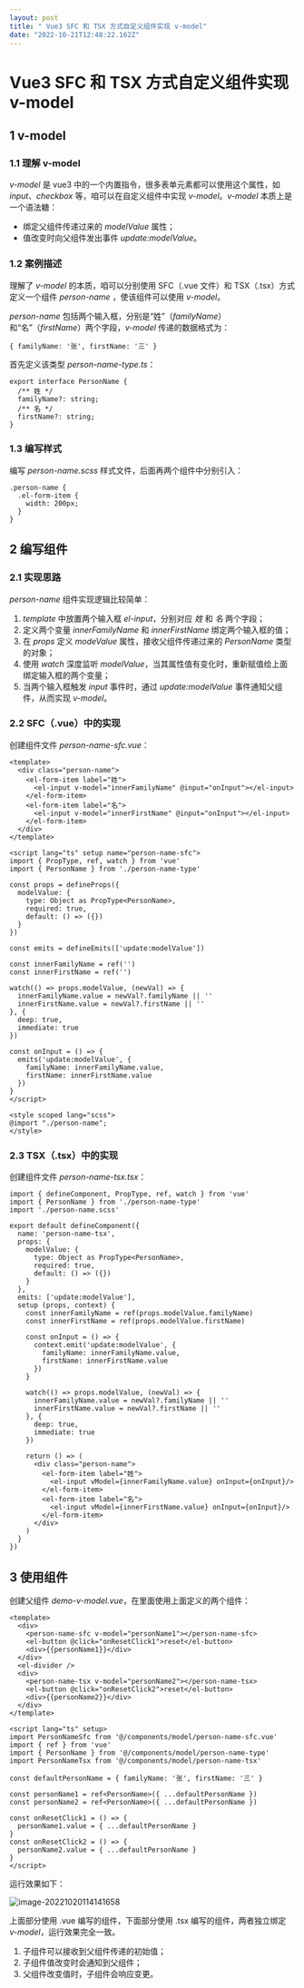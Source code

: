 ```yaml
---
layout: post
title: " Vue3 SFC 和 TSX 方式自定义组件实现 v-model"
date: "2022-10-21T12:48:22.162Z"
---
```

Vue3 SFC 和 TSX 方式自定义组件实现 v-model
================================

1 v-model
---------

### 1.1 理解 v-model

_v-model_ 是 vue3 中的一个内置指令，很多表单元素都可以使用这个属性，如 _input_、_checkbox_ 等，咱可以在自定义组件中实现 _v-model_。_v-model_ 本质上是一个语法糖：

*   绑定父组件传递过来的 _modelValue_ 属性；
*   值改变时向父组件发出事件 _update:modelValue_。

### 1.2 案例描述

理解了 _v-model_ 的本质，咱可以分别使用 SFC（.vue 文件）和 TSX（.tsx）方式定义一个组件 _person-name_ ，使该组件可以使用 _v-model_。

_person-name_ 包括两个输入框，分别是“姓”（_familyName_）和“名”（_firstName_）两个字段，_v-model_ 传递的数据格式为：

    { familyName: '张', firstName: '三' }
    

首先定义该类型 _person-name-type.ts_：

    export interface PersonName {
      /** 姓 */
      familyName?: string;
      /** 名 */
      firstName?: string;
    }
    

### 1.3 编写样式

编写 _person-name.scss_ 样式文件，后面再两个组件中分别引入：

    .person-name {
      .el-form-item {
        width: 200px;
      }
    }
    

2 编写组件
------

### 2.1 实现思路

_person-name_ 组件实现逻辑比较简单：

1.  _template_ 中放置两个输入框 _el-input_，分别对应 _姓_ 和 _名_ 两个字段；
2.  定义两个变量 _innerFamilyName_ 和 _innerFirstName_ 绑定两个输入框的值；
3.  在 _props_ 定义 _modeValue_ 属性，接收父组件传递过来的 _PersonName_ 类型的对象；
4.  使用 _watch_ 深度监听 _modelValue_，当其属性值有变化时，重新赋值给上面绑定输入框的两个变量；
5.  当两个输入框触发 _input_ 事件时，通过 _update:modelValue_ 事件通知父组件，从而实现 _v-model_。

### 2.2 SFC（.vue）中的实现

创建组件文件 _person-name-sfc.vue_：

    <template>
      <div class="person-name">
        <el-form-item label="姓">
          <el-input v-model="innerFamilyName" @input="onInput"></el-input>
        </el-form-item>
        <el-form-item label="名">
          <el-input v-model="innerFirstName" @input="onInput"></el-input>
        </el-form-item>
      </div>
    </template>
    
    <script lang="ts" setup name="person-name-sfc">
    import { PropType, ref, watch } from 'vue'
    import { PersonName } from './person-name-type'
    
    const props = defineProps({
      modelValue: {
        type: Object as PropType<PersonName>,
        required: true,
        default: () => ({})
      }
    })
    
    const emits = defineEmits(['update:modelValue'])
    
    const innerFamilyName = ref('')
    const innerFirstName = ref('')
    
    watch(() => props.modelValue, (newVal) => {
      innerFamilyName.value = newVal?.familyName || ''
      innerFirstName.value = newVal?.firstName || ''
    }, {
      deep: true,
      immediate: true
    })
    
    const onInput = () => {
      emits('update:modelValue', {
        familyName: innerFamilyName.value,
        firstName: innerFirstName.value
      })
    }
    </script>
    
    <style scoped lang="scss">
    @import "./person-name";
    </style>
    

### 2.3 TSX（.tsx）中的实现

创建组件文件 _person-name-tsx.tsx_：

    import { defineComponent, PropType, ref, watch } from 'vue'
    import { PersonName } from './person-name-type'
    import './person-name.scss'
    
    export default defineComponent({
      name: 'person-name-tsx',
      props: {
        modelValue: {
          type: Object as PropType<PersonName>,
          required: true,
          default: () => ({})
        }
      },
      emits: ['update:modelValue'],
      setup (props, context) {
        const innerFamilyName = ref(props.modelValue.familyName)
        const innerFirstName = ref(props.modelValue.firstName)
    
        const onInput = () => {
          context.emit('update:modelValue', {
            familyName: innerFamilyName.value,
            firstName: innerFirstName.value
          })
        }
    
        watch(() => props.modelValue, (newVal) => {
          innerFamilyName.value = newVal?.familyName || ''
          innerFirstName.value = newVal?.firstName || ''
        }, {
          deep: true,
          immediate: true
        })
    
        return () => (
          <div class="person-name">
            <el-form-item label="姓">
              <el-input vModel={innerFamilyName.value} onInput={onInput}/>
            </el-form-item>
            <el-form-item label="名">
              <el-input vModel={innerFirstName.value} onInput={onInput}/>
            </el-form-item>
          </div>
        )
      }
    })
    

3 使用组件
------

创建父组件 _demo-v-model.vue_，在里面使用上面定义的两个组件：

    <template>
      <div>
        <person-name-sfc v-model="personName1"></person-name-sfc>
        <el-button @click="onResetClick1">reset</el-button>
        <div>{{personName1}}</div>
      </div>
      <el-divider />
      <div>
        <person-name-tsx v-model="personName2"></person-name-tsx>
        <el-button @click="onResetClick2">reset</el-button>
        <div>{{personName2}}</div>
      </div>
    </template>
    
    <script lang="ts" setup>
    import PersonNameSfc from '@/components/model/person-name-sfc.vue'
    import { ref } from 'vue'
    import { PersonName } from '@/components/model/person-name-type'
    import PersonNameTsx from '@/components/model/person-name-tsx'
    
    const defaultPersonName = { familyName: '张', firstName: '三' }
    
    const personName1 = ref<PersonName>({ ...defaultPersonName })
    const personName2 = ref<PersonName>({ ...defaultPersonName })
    
    const onResetClick1 = () => {
      personName1.value = { ...defaultPersonName }
    }
    const onResetClick2 = () => {
      personName2.value = { ...defaultPersonName }
    }
    </script>
    

运行效果如下：

![image-20221020114141658](https://tva1.sinaimg.cn/large/008vxvgGgy1h7bls3mlzmj309o0acjrj.jpg)

上面部分使用 .vue 编写的组件，下面部分使用 .tsx 编写的组件，两者独立绑定 _v-model_，运行效果完全一致。

1.  子组件可以接收到父组件传递的初始值；
2.  子组件值改变时会通知到父组件；
3.  父组件改变值时，子组件会响应变更。